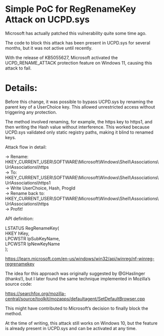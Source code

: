 Simple PoC for RegRenameKey Attack on UCPD.sys
==============================================

Microsoft has actually patched this vulnerability quite some time ago.

The code to block this attack has been present in UCPD.sys for several months, but it was not active until recently.

With the release of KB5055627, Microsoft activated the UCPD_RENAME_ATTACK protection feature on Windows 11, causing this attack to fail.

Details:
========

Before this change, it was possible to bypass UCPD.sys by renaming the parent key of a UserChoice key. This allowed unrestricted access without triggering any protection.

The method involved renaming, for example, the https key to https1, and then writing the Hash value without interference.
This worked because UCPD.sys validated only static registry paths, making it blind to renamed keys.

Attack flow in detail:

-> Rename: HKEY_CURRENT_USER\SOFTWARE\Microsoft\Windows\Shell\Associations\UrlAssociations\https<br>
-> To: HKEY_CURRENT_USER\SOFTWARE\Microsoft\Windows\Shell\Associations\UrlAssociations\https1<br>
-> Write UserChoice, Hash, ProgId<br>
-> Rename back to: HKEY_CURRENT_USER\SOFTWARE\Microsoft\Windows\Shell\Associations\UrlAssociations\https<br>
-> Profit!

API definition:

LSTATUS RegRenameKey(<br>
  HKEY    hKey,<br>
  LPCWSTR lpSubKeyName,<br>
  LPCWSTR lpNewKeyName<br>
);

https://learn.microsoft.com/en-us/windows/win32/api/winreg/nf-winreg-regrenamekey

The idea for this approach was originally suggested by @GHaslinger (thanks!), but I later found the same technique implemented in Mozilla’s source code:

https://searchfox.org/mozilla-central/source/toolkit/mozapps/defaultagent/SetDefaultBrowser.cpp

This might have contributed to Microsoft’s decision to finally block the method.

At the time of writing, this attack still works on Windows 10, but the feature is already present in UCPD.sys and can be activated at any time.
